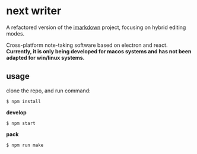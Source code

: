 # next writer

A refactored version of the [imarkdown](https://github.com/ccg1024/IMarkdown) project, focusing on hybrid editing modes.

Cross-platform note-taking software based on electron and react. **Currently, it is only being developed for macos systems and has not been adapted for win/linux systems.**

## usage

clone the repo, and run command:

```shell
$ npm install
```

**develop**

```shell
$ npm start
```

**pack**

```shell
$ npm run make
```
